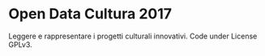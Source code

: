 # Open Data Cultura 2017
Leggere e rappresentare i progetti culturali innovativi.
Code under License GPLv3.

## 

